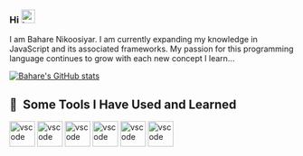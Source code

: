 ### Hi <img src="https://user-images.githubusercontent.com/74038190/216120986-f2752ca9-fe82-4aa3-befe-0a58db010d85.png" height="24px" width="24px" alt="happy-face">

I am Bahare Nikoosiyar. I am currently expanding my knowledge in JavaScript and its associated frameworks. My passion for this programming language continues to grow with each new concept I learn...

[![Bahare's GitHub stats](https://github-readme-stats.vercel.app/api?username=bn-2002)](https://github.com/bn-2002/github-readme-stats)

<h2> 🚀 &nbsp;Some Tools I Have Used and Learned</h2>
<p align="left">
<img fill="yellow" src="https://cdn.jsdelivr.net/npm/simple-icons@3.13.0/icons/html5.svg" alt="vscode" width="45" height="45"/>
<img src="https://cdn.jsdelivr.net/npm/simple-icons@3.13.0/icons/css3.svg" alt="vscode" width="45" height="45"/>
<img src="https://cdn.jsdelivr.net/npm/simple-icons@3.13.0/icons/bootstrap.svg" alt="vscode" width="45" height="45"/>
<img src="https://cdn.jsdelivr.net/npm/simple-icons@3.13.0/icons/tailwindcss.svg" alt="vscode" width="45" height="45"/>
<img src="https://cdn.jsdelivr.net/npm/simple-icons@3.13.0/icons/javascript.svg" alt="vscode" width="45" height="45"/>
<img src="https://cdn.jsdelivr.net/npm/simple-icons@3.13.0/icons/typescript.svg" alt="vscode" width="45" height="45"/>
</p>
